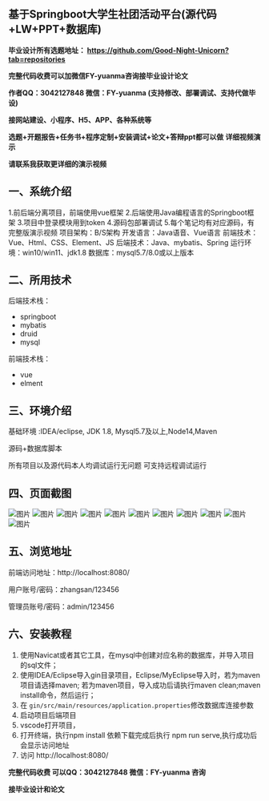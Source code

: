 ## 基于Springboot大学生社团活动平台(源代码+LW+PPT+数据库)
**毕业设计所有选题地址： https://github.com/Good-Night-Unicorn?tab=repositories**

**完整代码收费可以加微信FY-yuanma咨询接毕业设计论文**

**作者QQ：3042127848 微信：FY-yuanma (支持修改、部署调试、支持代做毕设)**

**接网站建设、小程序、H5、APP、各种系统等**

**选题+开题报告+任务书+程序定制+安装调试+论文+答辩ppt都可以做**
**详细视频演示**

**请联系我获取更详细的演示视频**

## 一、系统介绍

1.前后端分离项目，前端使用vue框架
2.后端使用Java编程语言的Springboot框架
3.项目中登录模块用到token
4.源码包部署调试
5.每个笔记均有对应源码，有完整版演示视频
项目架构：B/S架构
开发语言：Java语音、Vue语言
前端技术：Vue、Html、CSS、Element、JS
后端技术：Java、mybatis、Spring
运行环境：win10/win11、jdk1.8
数据库：mysql5.7/8.0或以上版本

## 二、所用技术

后端技术栈：

- springboot
- mybatis
- druid
- mysql

前端技术栈：

- vue
- elment



## 三、环境介绍

基础环境 :IDEA/eclipse, JDK 1.8, Mysql5.7及以上,Node14,Maven

源码+数据库脚本

所有项目以及源代码本人均调试运行无问题 可支持远程调试运行

## 四、页面截图
![图片](https://github.com/user-attachments/assets/3cf44292-edc8-4e46-9fb2-c9fdb19862ec)
![图片](https://github.com/user-attachments/assets/c06d90a7-92a0-4dc7-8aec-2b3ff8c348ac)
![图片](https://github.com/user-attachments/assets/8dc2d41e-59e2-4000-aea9-722594b6e49f)
![图片](https://github.com/user-attachments/assets/bfa09beb-1006-44c4-b253-486d29c70a79)
![图片](https://github.com/user-attachments/assets/41e3a462-1c98-4f79-b526-2fe9fd15dd1b)
![图片](https://github.com/user-attachments/assets/c9833b26-e03d-4b06-bf51-3fca08f1d6be)
![图片](https://github.com/user-attachments/assets/5e8eeacb-98bd-4a7e-b9e8-e8e351f95477)
![图片](https://github.com/user-attachments/assets/1d8b43d9-f448-4008-b2a1-9b9537c7a660)
![图片](https://github.com/user-attachments/assets/ac403918-1ed7-428a-934e-1034d9617c87)
![图片](https://github.com/user-attachments/assets/5eaa4a7a-2b34-4e37-88e9-685eb8d71649)
![图片](https://github.com/user-attachments/assets/e92b0734-646a-42e4-a9ea-8eda9ebf0db1)


## 五、浏览地址

前端访问地址：http://localhost:8080/

用户账号/密码：zhangsan/123456

管理员账号/密码：admin/123456  

## 六、安装教程

1. 使用Navicat或者其它工具，在mysql中创建对应名称的数据库，并导入项目的sql文件；
2. 使用IDEA/Eclipse导入gin目录项目，Eclipse/MyEclipse导入时，若为maven项目请选择maven;
   若为maven项目，导入成功后请执行maven clean;maven install命令，然后运行；
3. 在 `gin/src/main/resources/application.properties`修改数据库连接参数
4. 启动项目后端项目 
5. vscode打开项目，
6. 打开终端，执行npm install 依赖下载完成后执行 npm run serve,执行成功后会显示访问地址
7. 访问  http://localhost:8080/

**完整代码收费  可以QQ：3042127848 微信：FY-yuanma 咨询**

**接毕业设计和论文**
